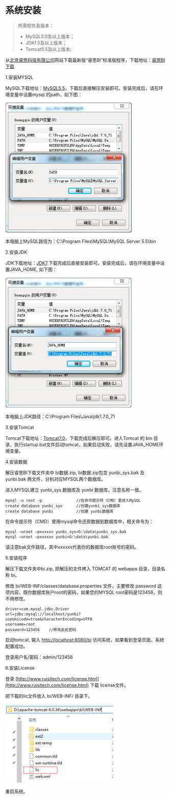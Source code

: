 # 系统安装

> 所需软件及版本：
>
> * MySQL5.0及以上版本；
> * JDK1.5及以上版本；
> * Tomcat5.5及以上版本;

从[北京睿思科技有限公司](http://www.ruisitech.com)网站下载最新版“睿思BI”标准版程序，下载地址：[睿思BI下载](http://www.ruisitech.com/download.html)

1.安装MYSQL

MySQL下载地址：[MySQL5.5](http://www.ruisitech.com/tools/mysql5.5.27_win64_zol.zip)，下载后直接解压安装即可。安装完成后，请在环境变量中设置mysql 的path，如下图：

![设置MySQL环境变量](QQ图片20161206144815.png)

本电脑上MySQL路径为：C:\Program Files\MySQL\MySQL Server 5.5\bin

2.安装JDK

JDK下载地址：[JDK7](http://www.ruisitech.com/tools/jdk-7u71-windows-x64.exe).下载完成后直接安装即可。安装完成后，请在环境变量中设置JAVA\_HOME, 如下图：

![设置JDK环境变量](QQ图片20161206145332.png)

本电脑上JDK路径：C:\Program Files\Java\jdk1.7.0\_71

3.安装Tomcat

Tomcat下载地址：[Tomcat7.0](http://www.ruisitech.com/tools/apache-tomcat-7.0.61-windows-x64.zip)，下载完成后解压即可。进入Tomcat 的 bin 目录，执行startup.bat文件启动tomcat，如果启动失败，请先设置JAVA\_HOME环境变量。

4.安装数据

解压睿思BI下载文件夹中 bi数据.zip, bi数据.zip包含 yunbi\_sys.bak 及 yunbi.bak 两文件，分别对应MYSQL两个数据库。

进入MYSQL建立 yunbi\_sys 数据库及 yunbi 数据库，注意名称一致。

```
mysql -u root -p               //在命令提示符（CMD）里进入MySQL
create database yunbi_sys      //创建yunbi_sys数据库
create database yunbi          //创建 yunbi数据库
```

在命令提示符（CMD）里用mysql命令还原数据到数据库中，相关命令为：

```
mysql –uroot –pxxxxxx yunbi_sys<G:\data\yunbi_sys.bak  
mysql –uroot –pxxxxxx yunbi<G:\data\yunbi.bak
```

请注意bak文件路径，其中xxxxxx代表你的数据库root账号的密码。

5.安装程序

解压下载文件夹中bi.zip, 把解压的文件拷入 TOMCAT 的 webapps 目录，目录名称 bi。

修改 bi/WEB-INF/classes/database.properties 文件，主要修改 password 这项内容，既你数据库账户root的密码，如果您的MYSQL root密码是123456，则不用修改。

```
driver=com.mysql.jdbc.Driver 
url=jdbc:mysql://localhost/yunbi?useUnicode=true&characterEncoding=UTF8 
username=root 
password=123456    //修改此处密码
```

启动tomcat, 输入 [http://localhost:8080/bi](http://localhost:8080/bi) 访问系统，如果看到登录页面，系统配置成功。

登录用户名/密码：admin/123456

6.安装License

登录 [http://www.ruisitech.com/license.html](http://www.ruisitech.com/license.html) 下载 license文件。

把下载的lic文件放入 bi/WEB-INF/ 目录下。

![lic文件](QQ图片20161207095559.png)

重启系统。

